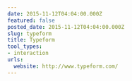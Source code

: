 ```yaml
---
date: 2015-11-12T04:04:00.000Z
featured: false
posted_date: 2015-11-12T04:04:00.000Z
slug: typeform
title: Typeform
tool_types:
- interaction
urls:
  website: http://www.typeform.com/
---
```


